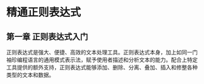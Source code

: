 # 精通正则表达式

## 第一章	正则表达式入门

正则表达式是强大、便捷、高效的文本处理工具。正则表达式本身，加上如同一门袖珍编程语言的通用模式表示法，赋予使用者描述和分析文本的能力。配合上特定工具提供的额外支持，正则表达式能够添加、删除、分离、叠加、插入和修整各种类型的文本和数据。